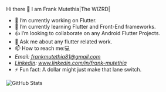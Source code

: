    Hi there 👋 I am Frank Mutethia|The WIZRD| 

- 🔭 I’m currently working on Flutter.
- 🌱 I’m currently learning Flutter and Front-End frameworks.
- 👍 I’m looking to collaborate on any Android Flutter Projects.
- 💬 Ask me about any flutter related work.
- 📫 How to reach me:💻
 -   *Email: frankmutethia81@gmail.com*
 -  *[LinkedIn](www.linkedin.com/in/frank-mutethia): www.linkedin.com/in/frank-mutethia*
- ⚡ Fun fact: A dollar might just make that lane switch.

![GitHub Stats](https://github-readme-stats.vercel.app/api?username=frankmutethia&theme=tokyonight)
